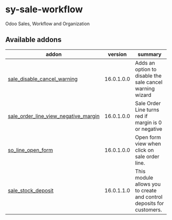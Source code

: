 # sy-sale-workflow
Odoo Sales, Workflow and Organization

[//]: # (addons)

Available addons
----------------
addon | version | summary
--- | --- | ---
[sale_disable_cancel_warning](sale_disable_cancel_warning/) | 16.0.1.0.0 | Adds an option to disable the sale cancel warning wizard
[sale_order_line_view_negative_margin](sale_order_line_view_negative_margin/) | 16.0.1.0.0 | Sale Order Line turns red if margin is 0 or negative
[so_line_open_form](so_line_open_form/) | 16.0.1.0.0 | Open form view when click on sale order line.
[sale_stock_deposit](sale_stock_deposit/) | 16.0.1.1.0 | This module allows you to create and control deposits for customers.

[//]: # (end addons)
